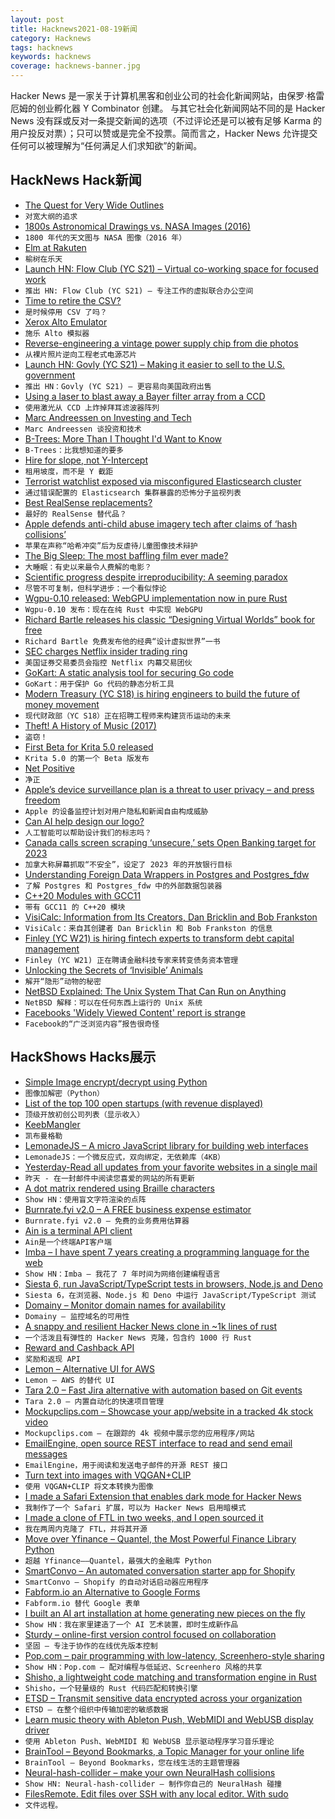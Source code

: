 ```yaml
---
layout: post
title: Hacknews2021-08-19新闻
category: Hacknews
tags: hacknews
keywords: hacknews
coverage: hacknews-banner.jpg
---
```


Hacker News 是一家关于计算机黑客和创业公司的社会化新闻网站，由保罗·格雷厄姆的创业孵化器 Y Combinator 创建。
与其它社会化新闻网站不同的是 Hacker News 没有踩或反对一条提交新闻的选项（不过评论还是可以被有足够 Karma 的用户投反对票）；只可以赞或是完全不投票。简而言之，Hacker News 允许提交任何可以被理解为“任何满足人们求知欲”的新闻。

## HackNews Hack新闻


- [The Quest for Very Wide Outlines](https://bgolus.medium.com/the-quest-for-very-wide-outlines-ba82ed442cd9)
- `对宽大纲的追求`
- [1800s Astronomical Drawings vs. NASA Images (2016)](https://www.nypl.org/blog/2016/08/19/1800s-astronomical-drawings)
- `1800 年代的天文图与 NASA 图像（2016 年）`
- [Elm at Rakuten](https://engineering.rakuten.today/post/elm-at-rakuten/)
- `榆树在乐天`
- [Launch HN: Flow Club (YC S21) – Virtual co-working space for focused work](item?id=28222242)
- `推出 HN: Flow Club (YC S21) – 专注工作的虚拟联合办公空间`
- [Time to retire the CSV?](https://www.bitsondisk.com/writing/2021/retire-the-csv/)
- `是时候停用 CSV 了吗？`
- [Xerox Alto Emulator](https://archives.loomcom.com/contraltojs/)
- `施乐 Alto 模拟器`
- [Reverse-engineering a vintage power supply chip from die photos](https://www.righto.com/2021/08/reverse-engineering-vintage-power.html)
- `从裸片照片逆向工程老式电源芯片`
- [Launch HN: Govly (YC S21) – Making it easier to sell to the U.S. government](item?id=28224792)
- `推出 HN：Govly (YC S21) – 更容易向美国政府出售`
- [Using a laser to blast away a Bayer filter array from a CCD](https://hackaday.com/2021/08/09/using-a-laser-to-blast-away-a-bayer-array/)
- `使用激光从 CCD 上炸掉拜耳滤波器阵列`
- [Marc Andreessen on Investing and Tech](https://richardhanania.substack.com/p/flying-x-wings-into-the-death-star)
- `Marc Andreessen 谈投资和技术`
- [B-Trees: More Than I Thought I'd Want to Know](https://benjamincongdon.me/blog/2021/08/17/B-Trees-More-Than-I-Thought-Id-Want-to-Know/)
- `B-Trees：比我想知道的要多`
- [Hire for slope, not Y-Intercept](https://matt-rickard.com/hire-slope-not-intercept/)
- `租用坡度，而不是 Y 截距`
- [Terrorist watchlist exposed via misconfigured Elasticsearch cluster](https://www.bleepingcomputer.com/news/security/secret-terrorist-watchlist-with-2-million-records-exposed-online/)
- `通过错误配置的 Elasticsearch 集群暴露的恐怖分子监视列表`
- [Best RealSense replacements?](https://github.com/IntelRealSense/librealsense/issues/9653)
- `最好的 RealSense 替代品？`
- [Apple defends anti-child abuse imagery tech after claims of ‘hash collisions’](https://www.vice.com/en/article/wx5yzq/apple-defends-its-anti-child-abuse-imagery-tech-after-claims-of-hash-collisions)
- `苹果在声称“哈希冲突”后为反虐待儿童图像技术辩护`
- [The Big Sleep: The most baffling film ever made?](https://www.bbc.com/culture/article/20210812-the-big-sleep-the-most-baffling-film-ever-made)
- `大睡眠：有史以来最令人费解的电影？`
- [Scientific progress despite irreproducibility: A seeming paradox](https://www.pnas.org/content/115/11/2632)
- `尽管不可复制，但科学进步：一个看似悖论`
- [Wgpu-0.10 released: WebGPU implementation now in pure Rust](https://gfx-rs.github.io/2021/08/18/release-0.10.html)
- `Wgpu-0.10 发布：现在在纯 Rust 中实现 WebGPU`
- [Richard Bartle releases his classic “Designing Virtual Worlds” book for free](https://nwn.blogs.com/nwn/2021/08/richard-bartle-designing-virtual-worlds-free-book.html)
- `Richard Bartle 免费发布他的经典“设计虚拟世界”一书`
- [SEC charges Netflix insider trading ring](https://www.sec.gov/news/press-release/2021-158)
- `美国证券交易委员会指控 Netflix 内幕交易团伙`
- [GoKart: A static analysis tool for securing Go code](https://github.com/praetorian-inc/gokart)
- `GoKart：用于保护 Go 代码的静态分析工具`
- [Modern Treasury (YC S18) is hiring engineers to build the future of money movement](https://jobs.ashbyhq.com/moderntreasury?departmentId=ee54bd63-1eab-4173-ae81-46e2b817fe57)
- `现代财政部（YC S18）正在招聘工程师来构建货币运动的未来`
- [Theft! A History of Music (2017)](https://web.law.duke.edu/musiccomic/)
- `盗窃！`
- [First Beta for Krita 5.0 released](https://krita.org/en/item/first-beta-for-krita-5-0-released/)
- `Krita 5.0 的第一个 Beta 版发布`
- [Net Positive](https://projects.qz.com/is/net-positive/)
- `净正`
- [Apple’s device surveillance plan is a threat to user privacy – and press freedom](https://freedom.press/news/apples-device-surveillance-plan-is-a-threat-to-user-privacy-and-press-freedom/)
- `Apple 的设备监控计划对用户隐私和新闻自由构成威胁`
- [Can AI help design our logo?](https://www.labelf.ai/blog/can-ai-help-design-our-logo)
- `人工智能可以帮助设计我们的标志吗？`
- [Canada calls screen scraping ‘unsecure,’ sets Open Banking target for 2023](https://finledger.com/2021/08/09/canada-sets-open-banking-target-for-2023/)
- `加拿大称屏幕抓取“不安全”，设定了 2023 年的开放银行目标`
- [Understanding Foreign Data Wrappers in Postgres and Postgres_fdw](https://blog.crunchydata.com/blog/understanding-postgres_fdw)
- `了解 Postgres 和 Postgres_fdw 中的外部数据包装器`
- [C++20 Modules with GCC11](https://blog.feabhas.com/2021/08/c20-modules-with-gcc11/)
- `带有 GCC11 的 C++20 模块`
- [VisiCalc: Information from Its Creators, Dan Bricklin and Bob Frankston](http://danbricklin.com/visicalc.htm)
- `VisiCalc：来自其创建者 Dan Bricklin 和 Bob Frankston 的信息`
- [Finley (YC W21) is hiring fintech experts to transform debt capital management](https://www.finleycms.com/careers/)
- `Finley (YC W21) 正在聘请金融科技专家来转变债务资本管理`
- [Unlocking the Secrets of ‘Invisible’ Animals](https://www.atlasobscura.com/articles/invisible-animals)
- `解开“隐形”动物的秘密`
- [NetBSD Explained: The Unix System That Can Run on Anything](https://www.makeuseof.com/what-is-netbsd/)
- `NetBSD 解释：可以在任何东西上运行的 Unix 系统`
- [Facebooks 'Widely Viewed Content' report is strange](https://ethanzuckerman.com/2021/08/18/i-read-facebooks-widely-viewed-content-report-its-really-strange/)
- `Facebook的“广泛浏览内容”报告很奇怪`


## HackShows Hacks展示

- [ Simple Image encrypt/decrypt using Python](https://github.com/s3nh/img-cryptor)
- `图像加解密（Python）`
- [ List of the top 100 open startups (with revenue displayed)](https://makerlead.com)
- `顶级开放初创公司列表（显示收入）`
- [ KeebMangler](https://github.com/Diablo-D3/KeebMangler)
- `凯布曼格勒`
- [ LemonadeJS – A micro JavaScript library for building web interfaces](https://lemonadejs.net/v1)
- `LemonadeJS：一个微反应式，双向绑定，无依赖库（4KB）`
- [ Yesterday-Read all updates from your favorite websites in a single mail](https://yesterday.poolhq.co/)
- `昨天 - 在一封邮件中阅读您喜爱的网站的所有更新`
- [ A dot matrix rendered using Braille characters](https://github.com/timfi/dotmatrix)
- `Show HN：使用盲文字符渲染的点阵`
- [ Burnrate.fyi v2.0 – A FREE business expense estimator](https://burnrate.fyi/)
- `Burnrate.fyi v2.0 – 免费的业务费用估算器`
- [ Ain is a terminal API client](https://github.com/jonaslu/ain)
- `Ain是一个终端API客户端`
- [ Imba – I have spent 7 years creating a programming language for the web](item?id=28207662)
- `Show HN：Imba – 我花了 7 年时间为网络创建编程语言`
- [ Siesta 6, run JavaScript/TypeScript tests in browsers, Node.js and Deno](https://siesta.works/)
- `Siesta 6，在浏览器、Node.js 和 Deno 中运行 JavaScript/TypeScript 测试`
- [ Domainy – Monitor domain names for availability](item?id=28209341)
- `Domainy – 监控域名的可用性`
- [ A snappy and resilient Hacker News clone in ~1k lines of rust](https://github.com/ivanceras/hackernews-sauron/)
- `一个活泼且有弹性的 Hacker News 克隆，包含约 1000 行 Rust`
- [ Reward and Cashback API](https://nector.io)
- `奖励和返现 API`
- [ Lemon – Alternative UI for AWS](https://uselemon.io/)
- `Lemon – AWS 的替代 UI`
- [ Tara 2.0 – Fast Jira alternative with automation based on Git events](https://tara.ai/)
- `Tara 2.0 – 内置自动化的快速项目管理`
- [ Mockupclips.com – Showcase your app/website in a tracked 4k stock video](https://mockupclips.com/)
- `Mockupclips.com – 在跟踪的 4k 视频中展示您的应用程序/网站`
- [ EmailEngine, open source REST interface to read and send email messages](https://github.com/postalsys/emailengine)
- `EmailEngine，用于阅读和发送电子邮件的开源 REST 接口`
- [ Turn text into images with VQGAN+CLIP](https://www.kapwing.com/ai-video-generator)
- `使用 VQGAN+CLIP 将文本转换为图像`
- [ I made a Safari Extension that enables dark mode for Hacker News](https://apps.apple.com/us/app/hndark/id1581606268?mt=12)
- `我制作了一个 Safari 扩展，可以为 Hacker News 启用暗模式`
- [ I made a clone of FTL in two weeks, and I open sourced it](https://github.com/Garfounkel/A-Leaf-In-Space)
- `我在两周内克隆了 FTL，并将其开源`
- [ Move over Yfinance – Quantel, the Most Powerful Finance Library Python](https://github.com/RatherBland/Quantel)
- `超越 Yfinance——Quantel，最强大的金融库 Python`
- [ SmartConvo – An automated conversation starter app for Shopify](https://smartconvo.user.com/b/)
- `SmartConvo – Shopify 的自动对话启动器应用程序`
- [ Fabform.io an Alternative to Google Forms](item?id=28219768)
- `Fabform.io 替代 Google 表单`
- [ I built an AI art installation at home generating new pieces on the fly](https://github.com/maxvfischer/DIY-ai-art)
- `Show HN：我在家里建造了一个 AI 艺术装置，即时生成新作品`
- [ Sturdy – online-first version control focused on collaboration](https://getsturdy.com/blog/2021-08-18-unbreaking-code-collaboration)
- `坚固 – 专注于协作的在线优先版本控制`
- [ Pop.com – pair programming with low-latency, Screenhero-style sharing](https://pop.com/home)
- `Show HN：Pop.com – 配对编程与低延迟、Screenhero 风格的共享`
- [ Shisho, a lightweight code matching and transformation engine in Rust](https://github.com/flatt-security/shisho)
- `Shisho，一个轻量级的 Rust 代码匹配和转换引擎`
- [ ETSD – Transmit sensitive data encrypted across your organization](https://github.com/spapas/etsd)
- `ETSD – 在整个组织中传输加密的敏感数据`
- [ Learn music theory with Ableton Push, WebMIDI and WebUSB display driver](https://github.com/greyivy/learn-push2-with-svelte)
- `使用 Ableton Push、WebMIDI 和 WebUSB 显示驱动程序学习音乐理论`
- [ BrainTool – Beyond Bookmarks, a Topic Manager for your online life](item?id=28223893)
- `BrainTool – Beyond Bookmarks，您在线生活的主题管理器`
- [ Neural-hash-collider – make your own NeuralHash collisions](https://github.com/anishathalye/neural-hash-collider)
- `Show HN: Neural-hash-collider – 制作你自己的 NeuralHash 碰撞`
- [ FilesRemote. Edit files over SSH with any local editor. With sudo](https://github.com/allanrbo/filesremote)
- `文件远程。`

